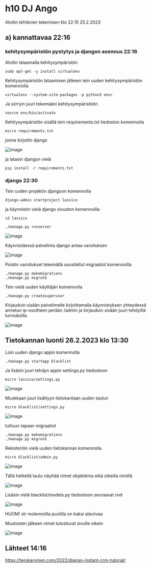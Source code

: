 # h10 DJ Ango 

Aloitin tehtävien tekemisen klo 22:15 25.2.2023

## a) kannattavaa 22:16

### kehitysympäristön pystytys ja djangon asennus 22:16

Aloitin lataamalla kehitysympäristön

    sudo apt-get -y install virtualenv

Kehitysympäristön lataamisen jälkeen tein uuden kehitysympäristön komennolla

    virtualenv --system-site-packages -p python3 env/

Ja siirryin juuri tekemääni kehitysympäristöön

    source env/bin/activate
    
Kehitysympäristön sisällä tein requirements.txt tiedoston komennolla

    micro requirements.txt

jonne kirjoitin django

![image](https://user-images.githubusercontent.com/112076377/221378149-641397df-7f18-4b10-b58a-d214ddc66c25.png)

ja latasin djangon vielä 

    pip install -r requirements.txt
    
### django 22:30

Tein uuden projektin djangoon komennolla

    django-admin startproject lassico
    
ja käynnistin vielä django sivuston komennoilla

    cd lassico
    
    ./manage.py runserver

![image](https://user-images.githubusercontent.com/112076377/221378622-6829f998-b01b-40c2-9cae-b75fab8ff2f1.png)

Käynnistäessä palvelinta django antaa varoituksen

![image](https://user-images.githubusercontent.com/112076377/221378832-70ac818b-cdae-414c-ad19-8aca318bb95c.png)

Poistin varoitukset tekemällä suositellut migraatiot komennoilla

    ./manage.py makemigrations
    ./manage.py migrate

Tein vielä uuden käyttäjän komennolla

    ./manage.py createsuperuser

Kirjauduin sisään palvelimelle kirjoittamalla käynnistyksen yhteydessä annetun ip-osoitteen perään /admin ja kirjauduin sisään juuri tehdyillä tunnuksilla

![image](https://user-images.githubusercontent.com/112076377/221378946-412f535e-9f5d-4486-8cb4-9107db9b7c43.png)

## Tietokannan luonti 26.2.2023 klo 13:30

Loin uuden django appin komennolla

    ./manage.py startapp blacklist
    
Ja lisäsin juuri tehdyn appin settings.py tiedostoon

    micro lassico/settings.py
    
![image](https://user-images.githubusercontent.com/112076377/221409154-79e92ad9-ffbb-4d32-bb8b-12a36c57e1e9.png)

Muokkaan juuri lisättyyn tietokantaan uuden taulun 
    
    micro blacklist/settings.py
    
![image](https://user-images.githubusercontent.com/112076377/221409393-29f55c38-0e1f-4e7b-a3c7-455bacd3dafc.png)

tuttuun tapaan migraatiot

    ./manage.py makemigrations
    ./manage.py migrate

Rekisteröin vielä uuden tietokannan komennolla

    micro blacklist/admin.py
    
![image](https://user-images.githubusercontent.com/112076377/221409514-e24a4b27-944c-4cbe-a97b-9239cdb43b34.png)

Tällä hetkellä taulu näyttää nimet objekteina eikä oikeilla nimillä

![image](https://user-images.githubusercontent.com/112076377/221409681-beb96237-f45f-47e1-a7f0-205e124ace83.png)

Lisäsin vielä blacklist/models.py tiedostoon seuraavat rivit

![image](https://user-images.githubusercontent.com/112076377/221409852-010c1b9e-4a93-4970-a7ed-6ccf4ff99bd0.png)

HUOM! str molemmilla puolilla on kaksi alaviivaa

Muutosten jälkeen nimet tulostuvat sivulle oikein

![image](https://user-images.githubusercontent.com/112076377/221409956-08e1eb29-8e9b-4508-a014-c1448206aa94.png)


## Lähteet 14:16

https://terokarvinen.com/2022/django-instant-crm-tutorial/




